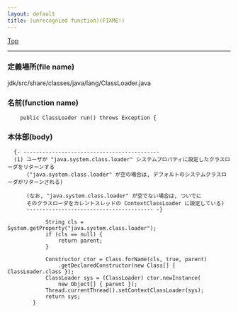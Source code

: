 ```yaml
---
layout: default
title: (unrecognied function)(FIXME!)
---
```

[Top](../index.html)

--- 
### 定義場所(file name)
jdk/src/share/classes/java/lang/ClassLoader.java

### 名前(function name)
```
    public ClassLoader run() throws Exception {
```

### 本体部(body)
```
  {- -------------------------------------------
  (1) ユーザが "java.system.class.loader" システムプロパティに設定したクラスローダをリターンする
      ("java.system.class.loader" が空の場合は, デフォルトのシステムクラスローダがリターンされる)
  
      (なお, "java.system.class.loader" が空でない場合は, ついでに
      そのクラスローダをカレントスレッドの ContextClassLoader に設定している)
      ---------------------------------------- -}

	        String cls = System.getProperty("java.system.class.loader");
	        if (cls == null) {
	            return parent;
	        }
	
	        Constructor ctor = Class.forName(cls, true, parent)
	            .getDeclaredConstructor(new Class[] { ClassLoader.class });
	        ClassLoader sys = (ClassLoader) ctor.newInstance(
	            new Object[] { parent });
	        Thread.currentThread().setContextClassLoader(sys);
	        return sys;
	    }
	
```


